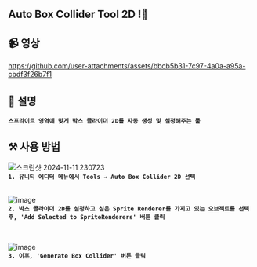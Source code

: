 ##  Auto Box Collider Tool 2D !👋  

## 📹 영상
https://github.com/user-attachments/assets/bbcb5b31-7c97-4a0a-a95a-cbdf3f26b7f1


## 📄 설명
**`스프라이트 영역에 맞게 박스 콜라이더 2D를 자동 생성 및 설정해주는 툴`**

## ⚒️ 사용 방법

![스크린샷 2024-11-11 230723](https://github.com/user-attachments/assets/d6b2fc13-8b8b-407c-917f-30184c2693a8)
</br>
**`1. 유니티 에디터 메뉴에서 Tools → Auto Box Collider 2D 선택`**
</br></br>

![image](https://github.com/user-attachments/assets/eac751f7-7eec-4c2d-be77-a544dba45e35)
</br>
**`2. 박스 콜라이더 2D를 설정하고 싶은 Sprite Renderer를 가지고 있는 오브젝트를 선택 후, 'Add Selected to SpriteRenderers' 버튼 클릭 `**

</br>

![image](https://github.com/user-attachments/assets/b5aaaa73-e14d-46cf-9456-f06cbb000b6a)
</br>
**`3. 이후, 'Generate Box Collider' 버튼 클릭 `**
